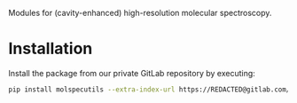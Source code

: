 Modules for (cavity-enhanced) high-resolution molecular spectroscopy.

# Installation
Install the package from our private GitLab repository by executing:

``` sh
pip install molspecutils --extra-index-url https://REDACTED@gitlab.com/api/v4/projects/26140156/packages/pypi/simple
```

